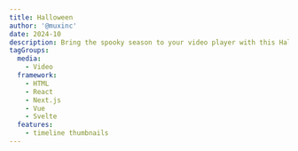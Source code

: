 ```yaml
---
title: Halloween
author: '@muxinc'
date: 2024-10
description: Bring the spooky season to your video player with this Halloween theme.
tagGroups:
  media: 
    - Video
  framework:
    - HTML
    - React
    - Next.js
    - Vue
    - Svelte
  features:
    - timeline thumbnails
---
```

